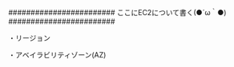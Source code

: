 ########################
ここにEC2について書く(●´ω｀●)
########################

・リージョン<br />

・アベイラビリティゾーン(AZ)<br />
